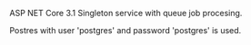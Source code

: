 ASP NET Core 3.1 Singleton service with queue job procesing.

Postres with user 'postgres' and password 'postgres' is used.
